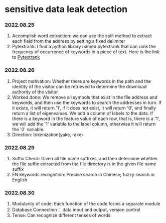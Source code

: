 # **sensitive data leak detection**

### 2022.08.25
1. Accomplish word extraction: we can use the split method to extract each field from the address by setting a fixed delimiter
2. Pytextrank: I find a python library named pytextrank that can rank the frequency of occurrence of keywords in a piece of text. Here is the link to [Pytextrank](https://derwen.ai/docs/ptr/sample/)

### 2022.08.26
1. Project motivation: Whether there are keywords in the path and the identity of the visitor can be retrieved to determine the download authority of the visitor
2. Worked done: We remove all symbols that exist in the file address and keywords, and then use the keywords to search the addresses in turn. If it exists, it will return '1', if it does not exist, it will return '0', and finally return a list of eigenvalues. We add a column of labels to the data. If there is a keyword in the feature value of each row, that is, there is a '1', we will add the '1' variable to the label column, otherwise it will return the '0' variable.
3. Direction: tokenization(yake, rake)

### 2022.08.29
1. Suffix Check: Given all file name suffixes, and then determine whether the file suffix extracted from the file directory is in the given file name suffix
2. EN keywords recognition: Precise search in Chinese; fuzzy search in English

### 2022.08.30

1. Modularity of code: Each function of the code forms a separate module
2. Database Connection： data input and output, version control
3. Tense: Can recognize different tenses of words